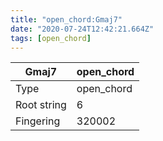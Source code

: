 ```yaml
---
title: "open_chord:Gmaj7"
date: "2020-07-24T12:42:21.664Z"
tags: [open_chord]
---
```


|Gmaj7|open_chord|
|---|---|
|Type|open_chord|
|Root string|6|
|Fingering|320002|

